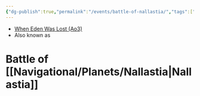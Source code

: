 ```yaml
---
{"dg-publish":true,"permalink":"/events/battle-of-nallastia/","tags":["unfinished","event"],"dgHomeLink":false}
---
```


- [When Eden Was Lost (Ao3)](https://archiveofourown.org/works/19334440/chapters/45992584)
- Also known as

# Battle of [[Navigational/Planets/Nallastia\|Nallastia]]
